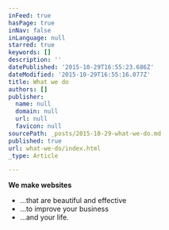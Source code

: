 ```yaml
---
inFeed: true
hasPage: true
inNav: false
inLanguage: null
starred: true
keywords: []
description: ''
datePublished: '2015-10-29T16:55:23.686Z'
dateModified: '2015-10-29T16:55:16.077Z'
title: What we do
authors: []
publisher:
  name: null
  domain: null
  url: null
  favicon: null
sourcePath: _posts/2015-10-29-what-we-do.md
published: true
url: what-we-do/index.html
_type: Article

---
```

**We make websites**

* ...that are beautiful and effective
* ...to improve your business
* ...and your life.